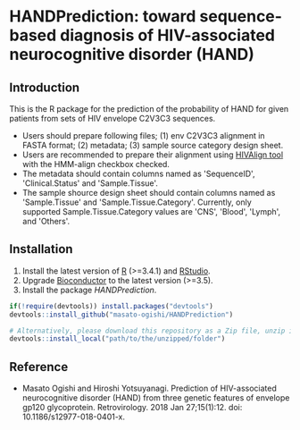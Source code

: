 # HANDPrediction: toward sequence-based diagnosis of HIV-associated neurocognitive disorder (HAND)

Introduction
---------------------------
This is the R package for the prediction of the probability of HAND for given patients from sets of HIV envelope C2V3C3 sequences.
- Users should prepare following files; (1) env C2V3C3 alignment in FASTA format; (2) metadata; (3) sample source category design sheet.
- Users are recommended to prepare their alignment using [HIVAlign tool](https://www.hiv.lanl.gov/content/sequence/VIRALIGN/viralign.html) with the HMM-align checkbox checked.
- The metadata should contain columns named as 'SequenceID', 'Clinical.Status' and 'Sample.Tissue'.
- The sample shource design sheet should contain columns named as 'Sample.Tissue' and 'Sample.Tissue.Category'. Currently, only supported Sample.Tissue.Category values are 'CNS', 'Blood', 'Lymph', and 'Others'.

Installation
---------------------------
1. Install the latest version of [R](https://cran.r-project.org/bin/windows/base/) (>=3.4.1) and [RStudio](https://www.rstudio.com/products/rstudio/download2/).
2. Upgrade [Bioconductor](https://www.bioconductor.org/install/) to the latest version (>=3.5).
3. Install the package <i>HANDPrediction</i>.  
``` r
if(!require(devtools)) install.packages("devtools")
devtools::install_github("masato-ogishi/HANDPrediction")

# Alternatively, please download this repository as a Zip file, unzip it to the directory you want, and run the following command.
devtools::install_local("path/to/the/unzipped/folder")
```

Reference
---------------------------
- Masato Ogishi and Hiroshi Yotsuyanagi. Prediction of HIV-associated neurocognitive disorder (HAND) from three genetic features of envelope gp120 glycoprotein. Retrovirology. 2018 Jan 27;15(1):12. doi: 10.1186/s12977-018-0401-x.
